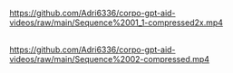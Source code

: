 https://github.com/Adri6336/corpo-gpt-aid-videos/raw/main/Sequence%2001_1-compressed2x.mp4
<br><br>

https://github.com/Adri6336/corpo-gpt-aid-videos/raw/main/Sequence%2002-compressed.mp4
